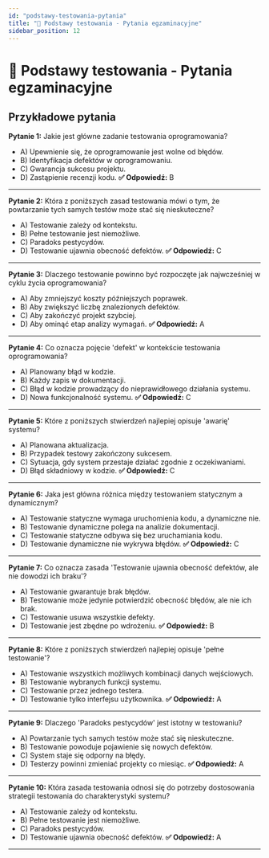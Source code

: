```yaml
---
id: "podstawy-testowania-pytania"
title: "📘 Podstawy testowania - Pytania egzaminacyjne"
sidebar_position: 12
---
```


# 📘 Podstawy testowania - Pytania egzaminacyjne

## Przykładowe pytania

**Pytanie 1:** Jakie jest główne zadanie testowania oprogramowania?

- A) Upewnienie się, że oprogramowanie jest wolne od błędów.
- B) Identyfikacja defektów w oprogramowaniu.
- C) Gwarancja sukcesu projektu.
- D) Zastąpienie recenzji kodu.
**✅ Odpowiedź:** B

---

**Pytanie 2:** Która z poniższych zasad testowania mówi o tym, że powtarzanie tych samych testów może stać się nieskuteczne?

- A) Testowanie zależy od kontekstu.
- B) Pełne testowanie jest niemożliwe.
- C) Paradoks pestycydów.
- D) Testowanie ujawnia obecność defektów.
**✅ Odpowiedź:** C

---

**Pytanie 3:** Dlaczego testowanie powinno być rozpoczęte jak najwcześniej w cyklu życia oprogramowania?

- A) Aby zmniejszyć koszty późniejszych poprawek.
- B) Aby zwiększyć liczbę znalezionych defektów.
- C) Aby zakończyć projekt szybciej.
- D) Aby ominąć etap analizy wymagań.
**✅ Odpowiedź:** A

---

**Pytanie 4:** Co oznacza pojęcie 'defekt' w kontekście testowania oprogramowania?

- A) Planowany błąd w kodzie.
- B) Każdy zapis w dokumentacji.
- C) Błąd w kodzie prowadzący do nieprawidłowego działania systemu.
- D) Nowa funkcjonalność systemu.
**✅ Odpowiedź:** C

---

**Pytanie 5:** Które z poniższych stwierdzeń najlepiej opisuje 'awarię' systemu?

- A) Planowana aktualizacja.
- B) Przypadek testowy zakończony sukcesem.
- C) Sytuacja, gdy system przestaje działać zgodnie z oczekiwaniami.
- D) Błąd składniowy w kodzie.
**✅ Odpowiedź:** C

---

**Pytanie 6:** Jaka jest główna różnica między testowaniem statycznym a dynamicznym?

- A) Testowanie statyczne wymaga uruchomienia kodu, a dynamiczne nie.
- B) Testowanie dynamiczne polega na analizie dokumentacji.
- C) Testowanie statyczne odbywa się bez uruchamiania kodu.
- D) Testowanie dynamiczne nie wykrywa błędów.
**✅ Odpowiedź:** C

---

**Pytanie 7:** Co oznacza zasada 'Testowanie ujawnia obecność defektów, ale nie dowodzi ich braku'?

- A) Testowanie gwarantuje brak błędów.
- B) Testowanie może jedynie potwierdzić obecność błędów, ale nie ich brak.
- C) Testowanie usuwa wszystkie defekty.
- D) Testowanie jest zbędne po wdrożeniu.
**✅ Odpowiedź:** B

---

**Pytanie 8:** Które z poniższych stwierdzeń najlepiej opisuje 'pełne testowanie'?

- A) Testowanie wszystkich możliwych kombinacji danych wejściowych.
- B) Testowanie wybranych funkcji systemu.
- C) Testowanie przez jednego testera.
- D) Testowanie tylko interfejsu użytkownika.
**✅ Odpowiedź:** A

---

**Pytanie 9:** Dlaczego 'Paradoks pestycydów' jest istotny w testowaniu?

- A) Powtarzanie tych samych testów może stać się nieskuteczne.
- B) Testowanie powoduje pojawienie się nowych defektów.
- C) System staje się odporny na błędy.
- D) Testerzy powinni zmieniać projekty co miesiąc.
**✅ Odpowiedź:** A

---

**Pytanie 10:** Która zasada testowania odnosi się do potrzeby dostosowania strategii testowania do charakterystyki systemu?

- A) Testowanie zależy od kontekstu.
- B) Pełne testowanie jest niemożliwe.
- C) Paradoks pestycydów.
- D) Testowanie ujawnia obecność defektów.
**✅ Odpowiedź:** A

---

